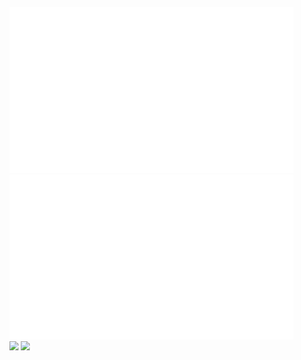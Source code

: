 <!---<ul>
  <li>👋 Hi, I’m Pryam !</li>
  <li>👀 I’m interested in programming, electronic and 3D printing</li>
  <li>🌱 I’m currently learning C# (Unity)</li>
  <li>📫 You can reach me at blue.zebra.a6@gmail.com</li>
</ul>--->

<!---
Electrocat01/Electrocat01 is a ✨ special ✨ repository because its `README.md` (this file) appears on your GitHub profile.
You can click the Preview link to take a look at your changes.
--->

![](https://raw.githubusercontent.com/Electrocat01/github-stats/master/generated/overview.svg#gh-dark-mode-only)
![](https://raw.githubusercontent.com/Electrocat01/github-stats/master/generated/overview.svg#gh-light-mode-only)
![](https://raw.githubusercontent.com/username/github-stats/master/generated/languages.svg#gh-dark-mode-only)
![](https://raw.githubusercontent.com/username/github-stats/master/generated/languages.svg#gh-light-mode-only)
